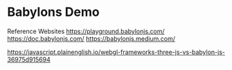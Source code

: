 # Babylons Demo 

Reference Websites
https://playground.babylonjs.com/
https://doc.babylonjs.com/
https://babylonjs.medium.com/

https://javascript.plainenglish.io/webgl-frameworks-three-js-vs-babylon-js-36975d915694
